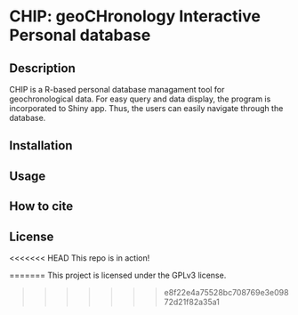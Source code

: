 # CHIP: geoCHronology Interactive Personal database 

## Description

CHIP is a R-based personal database managament tool for geochronological data. For easy query and data display, the program is incorporated to Shiny app. Thus, the users can easily navigate through the database.


## Installation



## Usage



## How to cite



## License

<<<<<<< HEAD
This repo is in action!


=======
This project is licensed under the GPLv3 license.
>>>>>>> e8f22e4a75528bc708769e3e09872d21f82a35a1
